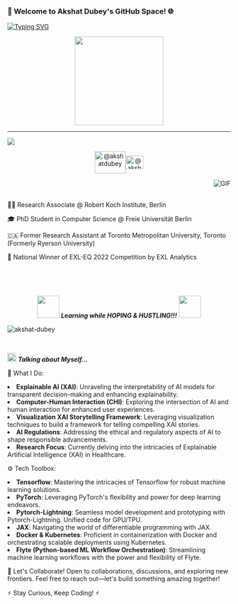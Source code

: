 ### 🚀 Welcome to Akshat Dubey's GitHub Space! 🌐
[![Typing SVG](https://readme-typing-svg.herokuapp.com?font=Architects+Daughter&color=7AF79A&size=30&lines=Hey!+It's+Akshat!;I'm+a+AI+Scientist...;I+like+to+explore+countries+,+cultures+and+food;And+I'm+a+proud+GitHub+user)](https://git.io/typing-svg)
<p align="center">
  <img src="https://media0.giphy.com/media/CVtNe84hhYF9u/giphy.gif?cid=ecf05e47qc0sotr7gpdlmv194xzskb0ct4ryut4pw63s37qy&rid=giphy.gif" height="200"/>
</p>
<hr>
<a href="https://www.youtube.com/watch?v=dQw4w9WgXcQ"><img src="https://user-images.githubusercontent.com/73097560/115834477-dbab4500-a447-11eb-908a-139a6edaec5c.gif"></a>
<p align="center">
<a href="https://www.linkedin.com/in/akshat0007/" target="blank"><img align="center" src="https://www.logo.wine/a/logo/LinkedIn/LinkedIn-Icon-Logo.wine.svg" alt="@akshatdubey" height="50" width="70" /></a><a href="https://www.kaggle.com/akshat0007/" target="blank"><img align="center" src="https://www.vectorlogo.zone/logos/kaggle/kaggle-icon.svg" alt="@akshatdubey" height="30" width="40" /></a>
</p>
</p>
<p>
<img align="right" alt="GIF" src="https://media.giphy.com/media/836HiJc7pgzy8iNXCn/giphy.gif" />
<br>
<br>

👨‍💻 Research Associate @ Robert Koch Institute, Berlin <br>

🎓 PhD Student in Computer Science @ Freie Universität Berlin <br>

🇨🇦 Former Research Assistant at Toronto Metropolitan University, Toronto (Formerly Ryerson University) <br>

🥇 National Winner of EXL-EQ 2022 Competition by EXL Analytics
</p>

  <br><br>
  <br>
  <p align="center"><img src="https://media.giphy.com/media/VgCDAzcKvsR6OM0uWg/giphy.gif" width="50" /> <b><i>Learning while HOPING & HUSTLING!!!</i></b> <img src="https://media.giphy.com/media/7j2hfyeVcDtf2/giphy.gif" width="50"></p>
</p>

<p align="left"> <img src="https://komarev.com/ghpvc/?username=dubeyakshat07&label=Profile%20views&color=0e75b6&style=flat" alt="akshat-dubey" /> </p>
<br>
  


<img src="https://media.giphy.com/media/ObNTw8Uzwy6KQ/giphy.gif" width="20">&nbsp;***Talking about Myself...***

🚀 What I Do:
<li><b>Explainable AI (XAI)</b>: Unraveling the interpretability of AI models for transparent decision-making and enhancing explainability.
<li><b>Computer-Human Interaction (CHI)</b>: Exploring the intersection of AI and human interaction for enhanced user experiences.
<li><b>Visualization XAI Storytelling Framework</b>: Leveraging visualization techniques to build a framework for telling compelling XAI stories.
<li><b>AI Regulations</b>: Addressing the ethical and regulatory aspects of AI to shape responsible advancements.
<li><b>Research Focus</b>: Currently delving into the intricacies of Explainable Artificial Intelligence (XAI) in Healthcare.

⚙️ Tech Toolbox:
<li><b>Tensorflow</b>: Mastering the intricacies of Tensorflow for robust machine learning solutions.
<li><b>PyTorch</b>: Leveraging PyTorch's flexibility and power for deep learning endeavors.
<li><b>Pytorch-Lightning</b>: Seamless model development and prototyping with Pytorch-Lightning. Unified code for GPU/TPU.
<li><b>JAX</b>: Navigating the world of differentiable programming with JAX.
<li><b>Docker & Kubernetes</b>: Proficient in containerization with Docker and orchestrating scalable deployments using Kubernetes.
<li><b>Flyte (Python-based ML Workflow Orchestration)</b>: Streamlining machine learning workflows with the power and flexibility of Flyte.




🌟 Let's Collaborate!
Open to collaborations, discussions, and exploring new frontiers. Feel free to reach out—let's build something amazing together!

⚡ Stay Curious, Keep Coding! ⚡


  
  </code>
 </code>




